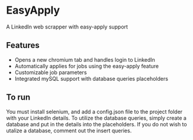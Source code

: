 # EasyApply
A LinkedIn web scrapper with easy-apply support

## Features
- Opens a new chromium tab and handles login to LinkedIn
- Automatically applies for jobs using the easy-apply feature
- Customizable job parameters
- Integrated mySQL support with database queries placeholders

## To run
You must install selenium, and add a config.json file to the project folder with your LinkedIn details. To utilize the database queries, simply create a database and put in the details into the placeholders. If you do not wish to utalize a database, comment out the insert queries.



